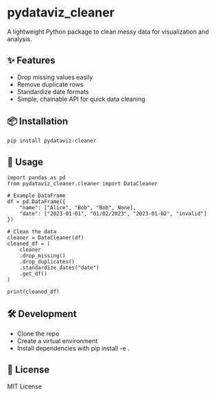 # pydataviz_cleaner

A lightweight Python package to clean messy data for visualization and analysis.

## ✨ Features
- Drop missing values easily
- Remove duplicate rows
- Standardize date formats
- Simple, chainable API for quick data cleaning

## 📦 Installation
```bash
pip install pydataviz-cleaner
```

## 🚀 Usage

```
import pandas as pd
from pydataviz_cleaner.cleaner import DataCleaner

# Example DataFrame
df = pd.DataFrame({
    "name": ["Alice", "Bob", "Bob", None],
    "date": ["2023-01-01", "01/02/2023", "2023-01-02", "invalid"]
})

# Clean the data
cleaner = DataCleaner(df)
cleaned_df = (
    cleaner
    .drop_missing()
    .drop_duplicates()
    .standardize_dates("date")
    .get_df()
)

print(cleaned_df)
```

## 🛠️ Development

- Clone the repo
- Create a virtual environment
- Install dependencies with pip install -e .

## 📜 License

MIT License